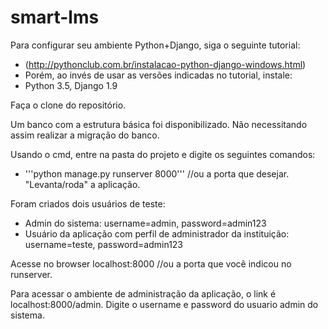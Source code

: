 # smart-lms

Para configurar seu ambiente Python+Django, siga o seguinte tutorial:
- (http://pythonclub.com.br/instalacao-python-django-windows.html)
- Porém, ao invés de usar as versões indicadas no tutorial, instale:
- Python 3.5, Django 1.9


Faça o clone do repositório.

Um banco com a estrutura básica foi disponibilizado. Não necessitando assim realizar a migração do banco.

Usando o cmd, entre na pasta do projeto e digite os seguintes comandos:
- '''python manage.py runserver 8000''' //ou a porta que desejar. "Levanta/roda" a aplicação.

Foram criados dois usuários de teste:
- Admin do sistema: username=admin, password=admin123
- Usuário da aplicação com perfil de administrador da instituição: username=teste, password=admin123

Acesse no browser localhost:8000 //ou a porta que você indicou no runserver.

Para acessar o ambiente de administração da aplicação, o link é localhost:8000/admin. Digite o username e password do usuario admin do sistema.
